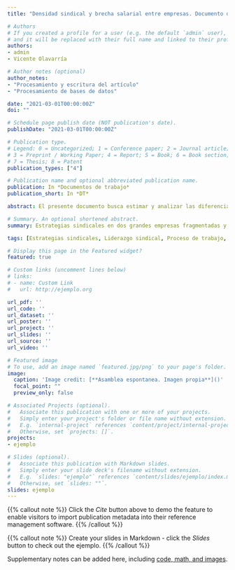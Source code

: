 ```yaml
---
title: "Densidad sindical y brecha salarial entre empresas. Documento de trabajo N°1 Encla 2019. (en prensa)"

# Authors
# If you created a profile for a user (e.g. the default `admin` user), write the username (folder name) here 
# and it will be replaced with their full name and linked to their profile.
authors:
- admin
- Vicente Olavarría

# Author notes (optional)
author_notes:
- "Procesamiento y escritura del artículo"
- "Procesamiento de bases de datos"

date: "2021-03-01T00:00:00Z"
doi: ""

# Schedule page publish date (NOT publication's date).
publishDate: "2021-03-01T00:00:00Z"

# Publication type.
# Legend: 0 = Uncategorized; 1 = Conference paper; 2 = Journal article;
# 3 = Preprint / Working Paper; 4 = Report; 5 = Book; 6 = Book section;
# 7 = Thesis; 8 = Patent
publication_types: ["4"]

# Publication name and optional abbreviated publication name.
publication: In *Documentos de trabajo*
publication_short: In *DT*

abstract: El presente documento busca estimar y analizar las diferencias o brechas salariales entre trabajadores de empresas con sindicatos y trabajadores de empresas sin sindicatos para el año 2018 en Chile. Esto, a través del análisis descriptivo y la construcción de modelos de regresión múltiple que estiman los salarios promedios en las empresas a partir de predictores de presencia, densidad y poder sindical al interior de estas, controlando por variables de segmentación económica de las empresas, como tamaño, sector económico y exportaciones, y por variables de composición de sus trabajadores, como antigüedad, control sobre otros trabajadores, porcentaje de extranjeros, de subcontratados y de mujeres. Para el análisis se vinculan y utilizan las bases de datos del Cuestionario Autoaplicado (N=3.670) y del Cuestionario a Sindicatos (N=1.172) de la Encuesta Laboral 2019 de la Dirección del Trabajo y del Instituto Nacional de Estadísticas.

# Summary. An optional shortened abstract.
summary: Estrategias sindicales en dos grandes empresas fragmentadas y filiales de CocaCola en Chile.

tags: [Estrategias sindicales, Liderazgo sindical, Proceso de trabajo, Empresa red, Peonetas, Coca Cola]

# Display this page in the Featured widget?
featured: true

# Custom links (uncomment lines below)
# links:
# - name: Custom Link
#   url: http://ejemplo.org

url_pdf: ''
url_code: ''
url_dataset: ''
url_poster: ''
url_project: ''
url_slides: ''
url_source: ''
url_video: ''

# Featured image
# To use, add an image named `featured.jpg/png` to your page's folder. 
image:
  caption: 'Image credit: [**Asamblea espontanea. Imagen propia**]()'
  focal_point: ""
  preview_only: false

# Associated Projects (optional).
#   Associate this publication with one or more of your projects.
#   Simply enter your project's folder or file name without extension.
#   E.g. `internal-project` references `content/project/internal-project/index.md`.
#   Otherwise, set `projects: []`.
projects:
- ejemplo

# Slides (optional).
#   Associate this publication with Markdown slides.
#   Simply enter your slide deck's filename without extension.
#   E.g. `slides: "ejemplo"` references `content/slides/ejemplo/index.md`.
#   Otherwise, set `slides: ""`.
slides: ejemplo
---
```


{{% callout note %}}
Click the *Cite* button above to demo the feature to enable visitors to import publication metadata into their reference management software.
{{% /callout %}}

{{% callout note %}}
Create your slides in Markdown - click the *Slides* button to check out the ejemplo.
{{% /callout %}}

Supplementary notes can be added here, including [code, math, and images](https://wowchemy.com/docs/writing-markdown-latex/).
